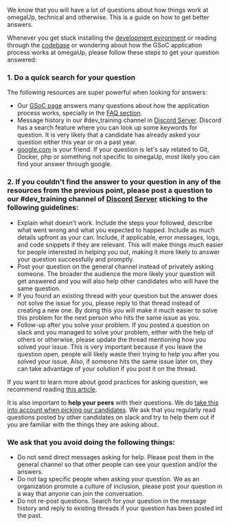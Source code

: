 We know that you will have a lot of questions about how things work at omegaUp, technical and otherwise.
This is a guide on how to get better answers.

Whenever you get stuck installing the [development evironment](https://github.com/omegaup/omegaup/wiki/Development-Environment-Setup-Process) or reading through the [codebase](https://github.com/omegaup/omegaup) or wondering about how the GSoC application process works at omegaUp, please follow these steps to get your question answered:

### 1. Do a quick search for your question
The following resources are super powerful when looking for answers:
* Our [GSoC page](https://github.com/omegaup/omegaup/wiki/Google-Summer-of-Code-2019-Ideas-List) answers many questions about how the application process works, specially in the [FAQ section](https://github.com/omegaup/omegaup/wiki/Google-Summer-of-Code-2019-Ideas-List#frequently-asked-questions).
* Message history in our #dev_training channel in [Discord Server](https://discord.com/invite/K3JFd9d3wk). Discord has a search feature where you can look up some keywords for question. It is very likely that a candidate has already asked your question either this year or on a past year.
* [google.com](https://www.google.com/) is your friend. If your question is let's say related to Git, Docker, php or something not specific to omegaUp, most likely you can find your answer through google.

### 2. If you couldn't find the answer to your question in any of the resources from the previous point, please post a question to our #dev_training channel of [Discord Server](https://discord.com/invite/K3JFd9d3wk) sticking to the following guidelines:
* Explain what doesn't work. Include the steps your followed, describe what went wrong and what you expected to happed.  Include as much details upfront as your can. Include, if applicable, error messages, logs, and code snippets if they are relevant. This will make things much easier for people interested in helping you out, making it more likely to answer your question successfully and promptly.
* Post your question on the general channel instead of privately asking someone. The broader the audience the more likely your question will get answered and you will also help other candidates who will have the same question.
* If you found an existing thread with your question but the answer does not solve the issue for you, please reply to that thread instead of creating a new one. By doing this you will make it much easier to solve this problem for the next person who hits the same issue as you.
* Follow-up after you solve your problem. If you posted a question on slack and you managed to solve your problem, either with the help of others or otherwise, please update the thread mentioning how you solved your issue. This is very important because if you leave the question open, people will likely waste their trying to help you after you solved your issue. Also, if someone hits the same issue later on, they can take advantage of your solution if you post it on the thread.

If you want to learn more about good practices for asking question, we recommend reading [this article](https://www.mikeash.com/getting_answers.html).

It is also important to **help your peers** with their questions. We do [take this into account when picking our candidates](https://github.com/omegaup/omegaup/wiki/Google-Summer-of-Code-2019-Ideas-List#frequently-asked-questions). We ask that you regularly read questions posted by other candidates on slack and try to help them out if you are familiar with the things they are asking about.
 
### We ask that you avoid doing the following things:
* Do not send direct messages asking for help. Please post them in the general channel so that other people can see your question and/or the answers.
* Do not tag specific people when asking your question. We as an organization promote a culture of inclusion, please post your question in a way that anyone can join the conversation.
* Do not re-post questions. Search for your question in the message history and reply to existing threads if your question has been posted int the past.
